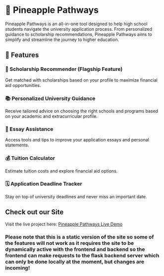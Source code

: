# 🍍 Pineapple Pathways

Pineapple Pathways is an all-in-one tool designed to help high school students navigate the university application process. From personalized guidance to scholarship recommendations, Pineapple Pathways aims to simplify and streamline the journey to higher education.

## 🚀 Features

### 🎯 Scholarship Recommender (Flagship Feature)
Get matched with scholarships based on your profile to maximize financial aid opportunities.

### 📚 Personalized University Guidance
Receive tailored advice on choosing the right schools and programs based on your academic and extracurricular profile.

### 📝 Essay Assistance
Access tools and tips to improve your application essays and personal statements.

### 💰 Tuition Calculator
Estimate tuition costs and explore financial aid options.

### 🗓️ Application Deadline Tracker
Stay on top of university deadlines and never miss an important date.

## **Check out our Site**
Visit the live project here: [Pineapple Pathways Live Demo](https://ai-teacher-njyu-git-main-gorgocaptaingmailcoms-projects.vercel.app)
### Please note that this is a static version of the site so some of the features will not work as it requires the site to be dynamically active with the frontend and backend so the frontend can make requests to the flask backend server which can only be done locally at the moment, but changes are incoming!
